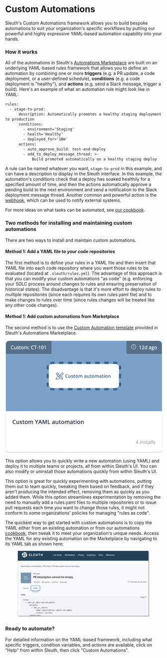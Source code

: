 # Custom Automations

Sleuth's Custom Automations framework allows you to build bespoke automations to suit your organization's specific workflows by putting our powerful and highly expressive YAML-based automation capability into your hands.&#x20;

### How it works

All of the automations in Sleuth's [Automations Marketplace](../automations-marketplace/) are built on an underlying YAML-based rules framework that allows you to define an automation by combining one or more **triggers** (e.g. a PR update, a code deployment, or a user-defined schedule), **conditions** (e.g. a code deployment is "healthy"), and **actions** (e.g. send a Slack message, trigger a build). Here's an example of what an automation rule might look like in YAML:

```
rules:
  - stage-to-prod:
      description: Automatically promotes a healthy staging deployment to production
      conditions:
        - environment='Staging'
        - health='Healthy'
        - deployed_for>'10m'
      actions:
        - auto_approve_build: test-and-deploy
        - add_to_deploy_message_thread: >-
            Build promoted automatically on a healthy staging deploy
```

A rule can be named whatever you want, `stage-to-prod` in this example, and can have a description to display in the Sleuth interface. In this example, the automation's conditions check that a deploy has soaked healthily for a specified amount of time, and then the actions automatically approve a pending build to the next environment and send a notification to the Slack deployment message thread. Another common and powerful action is the [webhook](webhook.md), which can be used to notify external systems.

For more ideas on what tasks can be automated, see [our cookbook](cookbook.md).

### Two methods for installing and maintaining custom automations

There are two ways to install and maintain custom automations.&#x20;

#### Method 1: Add a YAML file to your code repositories&#x20;

The first method is to define your rules in a YAML file and then insert that YAML file into each code repository where you want those rules to be evaluated (located at `.sleuth/rules.yml`). The advantage of this approach is that you can modify your custom automations "as code" (e.g. enforcing your SDLC process around changes to rules and ensuring preservation of historical states). The disadvantage is that it's more effort to deploy rules to multiple repositories (since each requires its own rules.yaml file) and to make changes to rules over time (since rules changes will be treated like any other code changes).

#### Method 1: Add custom automations from Marketplace

The second method is to use the [Custom Automation template](https://marketplace.sleuth.io/?filter=custom) provided in Sleuth's Automations Marketplace.

&#x20;![](<../../.gitbook/assets/image (1) (1) (1).png>)

This option allows you to quickly write a new automation (using YAML) and deploy it to multiple teams or projects, all from within Sleuth's UI. You can also modify or uninstall those automations quickly from within Sleuth's UI.&#x20;

This option is great for quickly experimenting with automations, putting them out to team quickly, tweaking them based on feedback, and if they aren't producing the intended effect, removing them as quickly as you added them. While this option streamlines experimentation by removing the need to manually add a rules.yaml files to multiple repositories or to issue pull requests each time you want to change those rules, it might not conform to some organizations' policies for managing "rules as code".

The quickest way to get started with custom automations is to copy the YAML either from an existing automation or from our automations [cookbook](https://help.sleuth.io/sleuth-automations/actions), then tweak it to meet your organization's unique needs. Access the YAML for any existing automation on the Marketplace by navigating to its YAML tab as shown here:

<figure><img src="../../.gitbook/assets/image (2) (1) (1).png" alt=""><figcaption></figcaption></figure>



### Ready to automate?

For detailed information on the YAML-based framework, including what specific triggers, condition variables, and actions are available, click on "Help" from within Sleuth, then click "Custom Automations".

